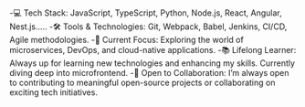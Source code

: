 -💻 Tech Stack: JavaScript, TypeScript, Python, Node.js, React, Angular, Nest.js.....
-🛠️ Tools & Technologies: Git, Webpack, Babel, Jenkins, CI/CD, Agile methodologies.
-🚀 Current Focus: Exploring the world of microservices, DevOps, and cloud-native applications.
-📚 Lifelong Learner: Always up for learning new technologies and enhancing my skills. Currently diving deep into microfrontend.
-🤝 Open to Collaboration: I’m always open to contributing to meaningful open-source projects or collaborating on exciting tech initiatives.

<!---
javierRiveraAdames/javierRiveraAdames is a ✨ special ✨ repository because its `README.md` (this file) appears on your GitHub profile.
You can click the Preview link to take a look at your changes.
--->
